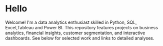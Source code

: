 # Hello

Welcome! I'm a data analytics enthusiast skilled in Python, SQL, Excel,Tableau and Power BI. This repository features projects on business analytics, financial insights, customer segmentation, and interactive dashboards. See below for selected work and links to detailed analyses.
